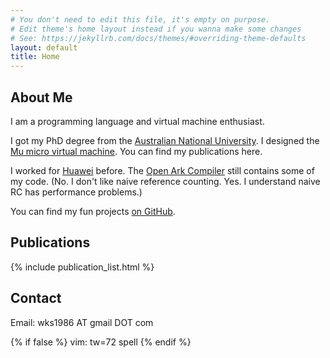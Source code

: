 ```yaml
---
# You don't need to edit this file, it's empty on purpose.
# Edit theme's home layout instead if you wanna make some changes
# See: https://jekyllrb.com/docs/themes/#overriding-theme-defaults
layout: default
title: Home
---
```


## About Me

I am a programming language and virtual machine enthusiast.

I got my PhD degree from the [Australian National
University](http://www.anu.edu.au/).  I designed the [Mu micro virtual
machine](https://microvm.github.io/).  You can find my publications here.

I worked for [Huawei](https://www.huawei.com/) before.  The [Open Ark
Compiler](https://gitee.com/openarkcompiler/OpenArkCompiler) still
contains some of my code.  (No.  I don't like naive reference counting.
Yes.  I understand naive RC has performance problems.)

You can find my fun projects [on GitHub](https://github.com/wks).

## Publications

{% include publication_list.html %}

## Contact

Email: wks1986 AT gmail DOT com

{% if false %}
vim: tw=72 spell
{% endif %}

